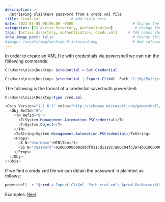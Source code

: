 ```yaml
---
description: >-
  Retrieving plaintext password from a creds.xml file
title: Creds.xml              # Add title here
date: 2023-01-05 08:00:00 -0600                           # Change the date to match completion date
categories: [12 Active Directory, Authentication]          # Change Templates to Writeup
tags: [active directory, authentication, creds.xml]     # TAG names should always be lowercase; replace template with writeup, and add relevant tags
show_image_post: false                                    # Change this to true
#image: /assets/img/machine-0-infocard.png                # Add infocard image here for post preview image
---
```


In order to create an XML file with credentials via powershell we can run the following commands:
```powershell
C:\Users\nico\Desktop> $credential = Get-Credential

C:\Users\nico\Desktop> $credential | Export-CliXml -Path 'C:\My\Path\cred.xml'
```

The following is the format of a credential saved with powershell:
```powershell
C:\Users\nico\Desktop>type cred.xml

<Objs Version="1.1.0.1" xmlns="http://schemas.microsoft.com/powershell/2004/04">
  <Obj RefId="0">
    <TN RefId="0">
      <T>System.Management.Automation.PSCredential</T>
      <T>System.Object</T>
    </TN>
    <ToString>System.Management.Automation.PSCredential</ToString>
    <Props>
      <S N="UserName">HTB\Tom</S>
      <SS N="Password">01000000d08c9ddf0115d1118c7a00c04fc297eb01000000e4a07bc7aaeade47925c42c8be5870730000000002000000000003660000c000000010000000d792a6f34a55235c22da98b0c041ce7b0000000004800000a00000001000000065d20f0b4ba5367e53498f0209a3319420000000d4769a161c2794e19fcefff3e9c763bb3a8790deebf51fc51062843b5d52e40214000000ac62dab09371dc4dbfd763fea92b9d5444748692</SS>
    </Props>
  </Obj>
</Objs>
```

If we find a creds.xml file we can obtain the password in plaintext as follows:
```powershell
powershell -c "$cred = Import-CliXml -Path cred.xml; $cred.GetNetworkCredential() | Format-List *"
```
Examples:
[Reel](https://shuciran.github.io/posts/Reel/#fnref:creds-xml)